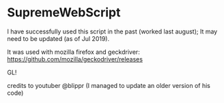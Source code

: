 # SupremeWebScript


I have successfully used this script in the past (worked last august); It may need to be updated (as of Jul 2019).

It was used with mozilla firefox and geckdriver: https://github.com/mozilla/geckodriver/releases 

GL!

credits to youtuber @blippr 
(I managed to update an older version of his code)
